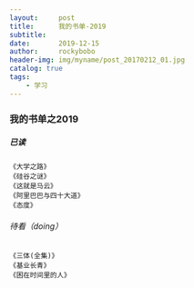 ```yaml
---
layout:     post
title:      我的书单-2019
subtitle:   
date:       2019-12-15
author:     rockybobo
header-img: img/myname/post_20170212_01.jpg
catalog: true
tags:
    - 学习
---
```


### 我的书单之2019

#####  已读

 ~~~
《大学之路》
《硅谷之谜》
《这就是马云》
《阿里巴巴与四十大道》
《态度》
 ~~~

###### 待看（doing）

~~~
《三体(全集)》
《基业长青》
《困在时间里的人》
~~~

